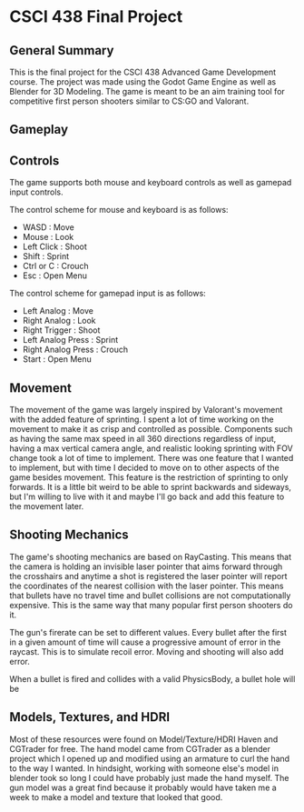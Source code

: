 # CSCI 438 Final Project

## General Summary

This is the final project for the CSCI 438 Advanced Game Development course. The project was made using the Godot Game Engine as well as Blender for 3D Modeling. The game is meant to be an aim training tool for competitive first person shooters similar to CS:GO and Valorant.

## Gameplay

## Controls

The game supports both mouse and keyboard controls as well as gamepad input controls. 

The control scheme for mouse and keyboard is as follows:

- WASD : Move
- Mouse : Look
- Left Click : Shoot
- Shift : Sprint
- Ctrl or C : Crouch
- Esc : Open Menu

The control scheme for gamepad input is as follows:

- Left Analog : Move
- Right Analog : Look
- Right Trigger : Shoot
- Left Analog Press : Sprint
- Right Analog Press : Crouch
- Start : Open Menu

## Movement

The movement of the game was largely inspired by Valorant's movement with the added feature of sprinting. I spent a lot of time working on the movement to make it as crisp and controlled as possible. Components such as having the same max speed in all 360 directions regardless of input, having a max vertical camera angle, and realistic looking sprinting with FOV change took a lot of time to implement. There was one feature that I wanted to implement, but with time I decided to move on to other aspects of the game besides movement. This feature is the restriction of sprinting to only forwards. It is a little bit weird to be able to sprint backwards and sideways, but I'm willing to live with it and maybe I'll go back and add this feature to the movement later.

## Shooting Mechanics

The game's shooting mechanics are based on RayCasting. This means that the camera is holding an invisible laser pointer that aims forward through the crosshairs and anytime a shot is registered the laser pointer will report the coordinates of the nearest collision with the laser pointer. This means that bullets have no travel time and bullet collisions are not computationally expensive. This is the same way that many popular first person shooters do it.

The gun's firerate can be set to different values. Every bullet after the first in a given amount of time will cause a progressive amount of error in the raycast. This is to simulate recoil error. Moving and shooting will also add error.

When a bullet is fired and collides with a valid PhysicsBody, a bullet hole will be 

## Models, Textures, and HDRI

Most of these resources were found on Model/Texture/HDRI Haven and CGTrader for free. The hand model came from CGTrader as a blender project which I opened up and modified using an armature to curl the hand to the way I wanted. In hindsight, working with someone else's model in blender took so long I could have probably just made the hand myself. The gun model was a great find because it probably would have taken me a week to make a model and texture that looked that good. 
